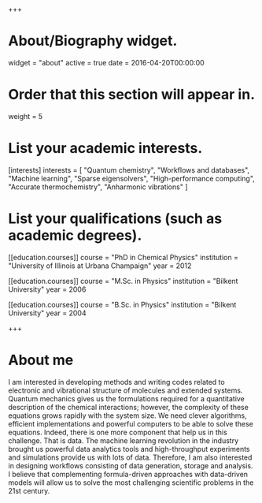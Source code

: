 +++
# About/Biography widget.
widget = "about"
active = true
date = 2016-04-20T00:00:00

# Order that this section will appear in.
weight = 5

# List your academic interests.
[interests]
  interests = [
    "Quantum chemistry",
    "Workflows and databases",
    "Machine learning",
    "Sparse eigensolvers",
    "High-performance computing",
    "Accurate thermochemistry",
    "Anharmonic vibrations"
  ]

# List your qualifications (such as academic degrees).
[[education.courses]]
  course = "PhD in Chemical Physics"
  institution = "University of Illinois at Urbana Champaign"
  year = 2012

[[education.courses]]
  course = "M.Sc. in Physics"
  institution = "Bilkent University"
  year = 2006

[[education.courses]]
  course = "B.Sc. in Physics"
  institution = "Bilkent University"
  year = 2004

+++
# About me
I am interested in developing methods and writing codes related to electronic and vibrational structure of molecules and extended systems. 
Quantum mechanics gives us the formulations required for a quantitative description of the chemical interactions; 
however, the complexity of these equations grows rapidly with the system size. 
We need clever algorithms, efficient implementations and powerful computers to be able to solve these equations. 
Indeed, there is one more component that help us in this challenge. 
That is data. 
The machine learning revolution in the industry brought us powerful data analytics tools and high-throughput experiments and simulations provide us with lots of data. 
Therefore, I am also interested in designing workflows consisting of data generation, storage and analysis. 
I believe that complementing formula-driven approaches with data-driven models will allow us to solve the most challenging scientific problems in the 21st century.
